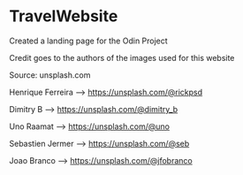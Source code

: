 # TravelWebsite


Created a landing page for the Odin Project

Credit goes to the authors of the images used for this website

Source: unsplash.com

Henrique Ferreira --> https://unsplash.com/@rickpsd

Dimitry B --> https://unsplash.com/@dimitry_b

Uno Raamat --> https://unsplash.com/@uno

Sebastien Jermer --> https://unsplash.com/@seb

Joao Branco --> https://unsplash.com/@jfobranco
